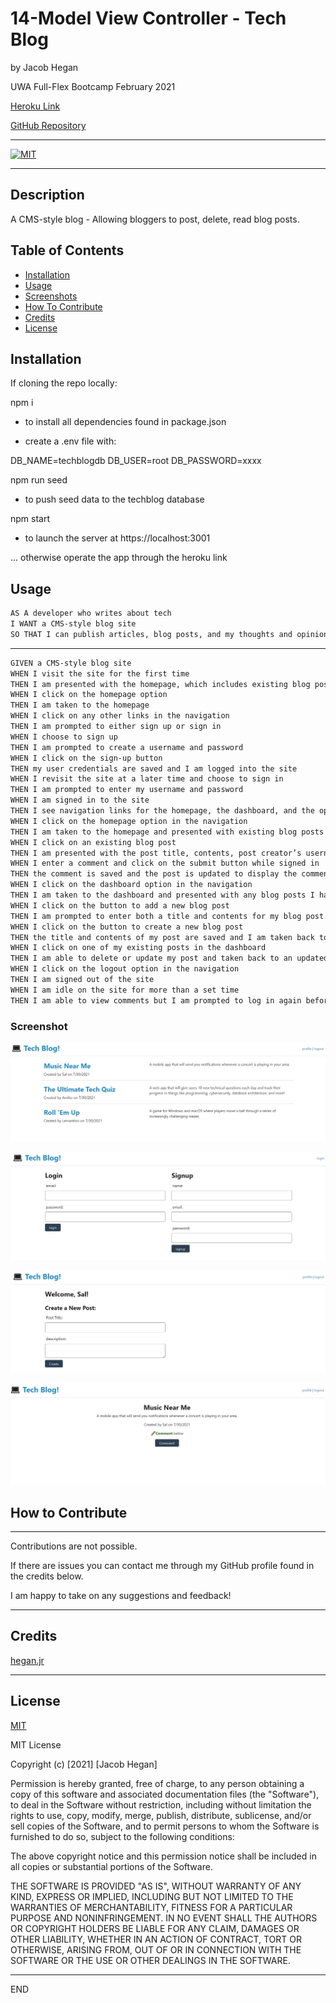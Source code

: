 # 14-Model View Controller - Tech Blog

by Jacob Hegan

UWA Full-Flex Bootcamp February 2021

[Heroku Link](https://tech-blog-jh.herokuapp.com/)

[GitHub Repository](https://github.com/heganjr/MVC-tech-blog)

---

[![MIT](https://img.shields.io/badge/licence-MIT-brightgreen)](https://choosealicense.com/licenses/mit/)

---

## Description

A CMS-style blog - Allowing bloggers to post, delete, read blog posts.

## Table of Contents

- [Installation](#installation)
- [Usage](#usage)
- [Screenshots](#screenshot)
- [How To Contribute](#how-to-contribute)
- [Credits](#credits)
- [License](#license)

## Installation

If cloning the repo locally:

npm i

- to install all dependencies found in package.json

- create a .env file with:

DB_NAME=techblogdb
DB_USER=root
DB_PASSWORD=xxxx

npm run seed

- to push seed data to the techblog database

npm start

- to launch the server at https://localhost:3001

... otherwise operate the app through the heroku link

## Usage

```md
AS A developer who writes about tech
I WANT a CMS-style blog site
SO THAT I can publish articles, blog posts, and my thoughts and opinions
```

---

```md
GIVEN a CMS-style blog site
WHEN I visit the site for the first time
THEN I am presented with the homepage, which includes existing blog posts if any have been posted; navigation links for the homepage and the dashboard; and the option to log in
WHEN I click on the homepage option
THEN I am taken to the homepage
WHEN I click on any other links in the navigation
THEN I am prompted to either sign up or sign in
WHEN I choose to sign up
THEN I am prompted to create a username and password
WHEN I click on the sign-up button
THEN my user credentials are saved and I am logged into the site
WHEN I revisit the site at a later time and choose to sign in
THEN I am prompted to enter my username and password
WHEN I am signed in to the site
THEN I see navigation links for the homepage, the dashboard, and the option to log out
WHEN I click on the homepage option in the navigation
THEN I am taken to the homepage and presented with existing blog posts that include the post title and the date created
WHEN I click on an existing blog post
THEN I am presented with the post title, contents, post creator’s username, and date created for that post and have the option to leave a comment
WHEN I enter a comment and click on the submit button while signed in
THEN the comment is saved and the post is updated to display the comment, the comment creator’s username, and the date created
WHEN I click on the dashboard option in the navigation
THEN I am taken to the dashboard and presented with any blog posts I have already created and the option to add a new blog post
WHEN I click on the button to add a new blog post
THEN I am prompted to enter both a title and contents for my blog post
WHEN I click on the button to create a new blog post
THEN the title and contents of my post are saved and I am taken back to an updated dashboard with my new blog post
WHEN I click on one of my existing posts in the dashboard
THEN I am able to delete or update my post and taken back to an updated dashboard
WHEN I click on the logout option in the navigation
THEN I am signed out of the site
WHEN I am idle on the site for more than a set time
THEN I am able to view comments but I am prompted to log in again before I can add, update, or delete comments
```

### Screenshot

![homePage.PNG](./assets/homePage.PNG)

![login.PNG](./assets/login.PNG)

![profilePage.PNG](./assets/profilePage.PNG)

![singlePostView.PNG](./assets/singlePostView.PNG)

## How to Contribute

---

Contributions are not possible.

If there are issues you can contact me through my GitHub profile found in the credits below.

I am happy to take on any suggestions and feedback!

---

## Credits

[hegan.jr](https://github.com/heganjr)

---

## License

[MIT](https://choosealicense.com/licenses/mit/)

MIT License

Copyright (c) [2021] [Jacob Hegan]

Permission is hereby granted, free of charge, to any person obtaining a copy
of this software and associated documentation files (the "Software"), to deal
in the Software without restriction, including without limitation the rights
to use, copy, modify, merge, publish, distribute, sublicense, and/or sell
copies of the Software, and to permit persons to whom the Software is
furnished to do so, subject to the following conditions:

The above copyright notice and this permission notice shall be included in all
copies or substantial portions of the Software.

THE SOFTWARE IS PROVIDED "AS IS", WITHOUT WARRANTY OF ANY KIND, EXPRESS OR
IMPLIED, INCLUDING BUT NOT LIMITED TO THE WARRANTIES OF MERCHANTABILITY,
FITNESS FOR A PARTICULAR PURPOSE AND NONINFRINGEMENT. IN NO EVENT SHALL THE
AUTHORS OR COPYRIGHT HOLDERS BE LIABLE FOR ANY CLAIM, DAMAGES OR OTHER
LIABILITY, WHETHER IN AN ACTION OF CONTRACT, TORT OR OTHERWISE, ARISING FROM,
OUT OF OR IN CONNECTION WITH THE SOFTWARE OR THE USE OR OTHER DEALINGS IN THE
SOFTWARE.

---

END
